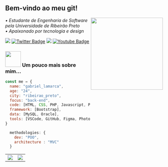 <h2> Bem-vindo ao meu git! </h2>
<img align='right' src="https://media.giphy.com/media/v1.Y2lkPTc5MGI3NjExOTUzZDVkMzBlOWE3ZDk1OTBkYzUwN2QyZDY1YzczYjgxNTBmY2I3ZiZlcD12MV9pbnRlcm5hbF9naWZzX2dpZklkJmN0PWc/13HBDT4QSTpveU/giphy.gif" width="230">
<i>• Estudante de Engenharia de Software pela Universidade de Ribeirão Preto <br></i>
<i>• Apaixonado por tecnologia e design</i>

</em></p>

<a href="https://wa.me/+5516997310678?text=Gabrie%20Lamarca" alt="WhatsApp"><img src="https://img.shields.io/badge/-WhatsApp-25d366?style=flat-square&labelColor=25d366&logo=whatsapp&logoColor=white&link=API-DO-SEU-WHATSAPP"/></a>
[![Twitter Badge](https://img.shields.io/badge/-Twitter-1ca0f1?style=flat-square&labelColor=1ca0f1&logo=twitter&logoColor=white&link=https://twitter.com/lams0110)](https://twitter.com/lams0110)
  <a href="https://criarmeulink.com.br/u/1672256468" alt="Gmail">
  <img src="https://img.shields.io/badge/-Gmail-FF0000?style=flat-square&labelColor=FF0000&logo=gmail&logoColor=white&link=LINK-DO-SEU-EMAIL" /></a>
[![Youtube Badge](https://img.shields.io/badge/-YouTube-ff0000?style=flat-square&labelColor=ff0000&logo=youtube&logoColor=white&link=https://www.youtube.com/@gabriellamarcagaldinodasil5077/featured)](https://www.youtube.com/@gabriellamarcagaldinodasil5077/featured)


### <img src="https://media.giphy.com/media/Jlys8jzFoI8ne/giphy.gif" width="50"> Um pouco mais sobre mim...

```javascript
const me = {
  name: "gabriel_lamarca",
  age: "24",
  city: "ribeirao_preto",
  focus: "back-end",  
  code: [HTML, CSS, PHP, Javascript, Python],
  framework: [Bootstrap],
  data: [MySQL, Oracle],
  tools: [VSCode, GitHub, Figma, Photoshop, Illustrator]
}

  methodologies: {
    dev: "POO",
    architecture : "MVC"
  }
```


  

  
  <table style="width:100%" border='0'>
  <tr>
    <td>
  <img align="center" src="https://github-readme-stats.vercel.app/api?username=lamarcaa&count_private=true&include_all_commits=true&show_icons=true&title_color=007bff&text_color=e7e7e7&icon_color=007bff&bg_color=171c28" />
</td>
    <td>
      <img align="center" src="https://github-readme-stats.vercel.app/api/top-langs/?username=lamarcaa&layout=compact&title_color=007bff&text_color=e7e7e7&icon_color=007bff&bg_color=171c28" />
</td>
  </tr>
</table>
